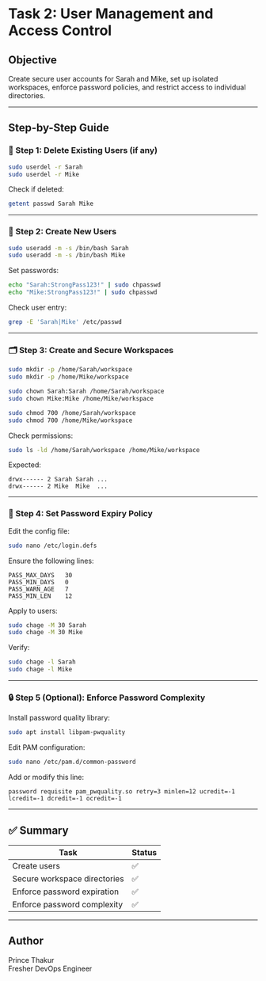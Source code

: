 
# Task 2: User Management and Access Control

## Objective
Create secure user accounts for Sarah and Mike, set up isolated workspaces, enforce password policies, and restrict access to individual directories.

---

## Step-by-Step Guide

### 👤 Step 1: Delete Existing Users (if any)
```bash
sudo userdel -r Sarah
sudo userdel -r Mike
```
Check if deleted:
```bash
getent passwd Sarah Mike
```

---

### 👥 Step 2: Create New Users
```bash
sudo useradd -m -s /bin/bash Sarah
sudo useradd -m -s /bin/bash Mike
```

Set passwords:
```bash
echo "Sarah:StrongPass123!" | sudo chpasswd
echo "Mike:StrongPass123!" | sudo chpasswd
```

Check user entry:
```bash
grep -E 'Sarah|Mike' /etc/passwd
```

---

### 🗂️ Step 3: Create and Secure Workspaces
```bash
sudo mkdir -p /home/Sarah/workspace
sudo mkdir -p /home/Mike/workspace

sudo chown Sarah:Sarah /home/Sarah/workspace
sudo chown Mike:Mike /home/Mike/workspace

sudo chmod 700 /home/Sarah/workspace
sudo chmod 700 /home/Mike/workspace
```

Check permissions:
```bash
sudo ls -ld /home/Sarah/workspace /home/Mike/workspace
```

Expected:
```
drwx------ 2 Sarah Sarah ...
drwx------ 2 Mike  Mike  ...
```

---

### 🔐 Step 4: Set Password Expiry Policy
Edit the config file:
```bash
sudo nano /etc/login.defs
```

Ensure the following lines:
```
PASS_MAX_DAYS   30
PASS_MIN_DAYS   0
PASS_WARN_AGE   7
PASS_MIN_LEN    12
```

Apply to users:
```bash
sudo chage -M 30 Sarah
sudo chage -M 30 Mike
```

Verify:
```bash
sudo chage -l Sarah
sudo chage -l Mike
```

---

### 🔒 Step 5 (Optional): Enforce Password Complexity

Install password quality library:
```bash
sudo apt install libpam-pwquality
```

Edit PAM configuration:
```bash
sudo nano /etc/pam.d/common-password
```

Add or modify this line:
```
password requisite pam_pwquality.so retry=3 minlen=12 ucredit=-1 lcredit=-1 dcredit=-1 ocredit=-1
```

---

## ✅ Summary

| Task                              | Status |
|-----------------------------------|--------|
| Create users                      | ✅      |
| Secure workspace directories      | ✅      |
| Enforce password expiration       | ✅      |
| Enforce password complexity       | ✅      |

---

## Author

Prince Thakur  
Fresher DevOps Engineer
